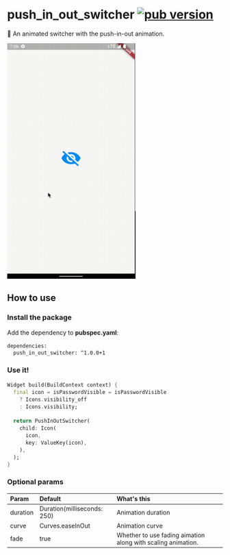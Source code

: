 # push_in_out_switcher [![pub version][pub-version-img]][pub-version-url]

🔄 An animated switcher with the push-in-out animation.

<img height="550" width="300" src="gif/example.gif" alt="Example" title="Example">

## How to use

### Install the package

Add the dependency to **pubspec.yaml**:

```
dependencies:
  push_in_out_switcher: ^1.0.0+1
```

### Use it!

```dart
Widget build(BuildContext context) {
  final icon = isPasswordVisible = isPasswordVisible
    ? Icons.visibility_off
    : Icons.visibility;

  return PushInOutSwitcher(
    child: Icon(
      icon,
      key: ValueKey(icon),
    ),
  );
}
```

### Optional params

| Param    | Default                      | What's this        |
| :------- | :--------------------------- | :----------------- |
| duration | Duration(milliseconds: 250)  | Animation duration |
| curve    | Curves.easeInOut             | Animation curve    |
| fade     | true                         | Whether to use fading aimation along with scaling animation. |

<!-- References -->
[pub-version-img]: https://img.shields.io/badge/pub-v1.0.0+1-0175c2?logo=flutter
[pub-version-url]: https://pub.dev/packages/push_in_out_switcher